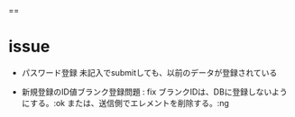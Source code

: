 
==

# issue

- パスワード登録
  未記入でsubmitしても、以前のデータが登録されている

- 新規登録のID値ブランク登録問題 : fix
  ブランクIDは、DBに登録しないようにする。:ok
  または、送信側でエレメントを削除する。:ng


